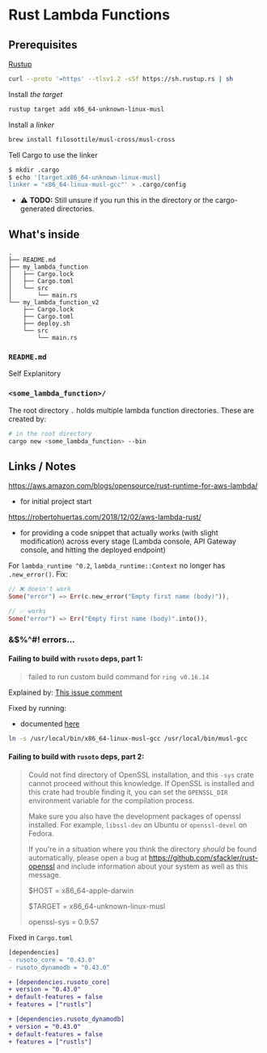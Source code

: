 # Rust Lambda Functions

## Prerequisites

[Rustup](https://www.rust-lang.org/tools/install)

```sh
curl --proto '=https' --tlsv1.2 -sSf https://sh.rustup.rs | sh
```

Install _the target_

```sh
rustup target add x86_64-unknown-linux-musl
```

Install a _linker_

```sh
brew install filosottile/musl-cross/musl-cross
```

Tell Cargo to use the linker

```sh
$ mkdir .cargo
$ echo '[target.x86_64-unknown-linux-musl]
linker = "x86_64-linux-musl-gcc"' > .cargo/config
```

- ⚠️ **TODO:** Still unsure if you run this in the directory or the cargo-generated directories.

## What's inside

```
.
├── README.md
├── my_lambda_function
│   ├── Cargo.lock
│   ├── Cargo.toml
│   └── src
│       └── main.rs
└── my_lambda_function_v2
    ├── Cargo.lock
    ├── Cargo.toml
    ├── deploy.sh
    └── src
        └── main.rs
```

### `README.md`

Self Explanitory

### `<some_lambda_function>/`

The root directory `.` holds multiple lambda function directories. These are created by:

```sh
# in the root directory
cargo new <some_lambda_function> --bin
```

## Links / Notes

https://aws.amazon.com/blogs/opensource/rust-runtime-for-aws-lambda/

- for initial project start

https://robertohuertas.com/2018/12/02/aws-lambda-rust/

- for providing a code snippet that actually works (with slight modification) across every stage (Lambda console, API Gateway console, and hitting the deployed endpoint)

For `lambda_runtime ^0.2`, `lambda_runtime::Context` no longer has `.new_error()`. Fix:

```rust
// ❌ doesn't work
Some("error") => Err(c.new_error("Empty first name (body)")),

// ✅ works
Some("error") => Err("Empty first name (body)".into()),
```

### &\$%^#! errors...

#### Failing to build with `rusoto` deps, part 1:

> failed to run custom build command for `ring v0.16.14`

Explained by: [This issue comment](https://github.com/briansmith/ring/issues/563#issuecomment-318790822)

Fixed by running:

- documented [here](https://aws.amazon.com/blogs/opensource/rust-runtime-for-aws-lambda/)

```sh
ln -s /usr/local/bin/x86_64-linux-musl-gcc /usr/local/bin/musl-gcc
```

#### Failing to build with `rusoto` deps, part 2:

> Could not find directory of OpenSSL installation, and this `-sys` crate cannot
> proceed without this knowledge. If OpenSSL is installed and this crate had
> trouble finding it, you can set the `OPENSSL_DIR` environment variable for the
> compilation process.
>
> Make sure you also have the development packages of openssl installed.
> For example, `libssl-dev` on Ubuntu or `openssl-devel` on Fedora.
>
> If you're in a situation where you think the directory _should_ be found
> automatically, please open a bug at https://github.com/sfackler/rust-openssl
> and include information about your system as well as this message.
>
> \$HOST = x86_64-apple-darwin
>
> \$TARGET = x86_64-unknown-linux-musl
>
> openssl-sys = 0.9.57

Fixed in `Cargo.toml`

```diff
[dependencies]
- rusoto_core = "0.43.0"
- rusoto_dynamodb = "0.43.0"

+ [dependencies.rusoto_core]
+ version = "0.43.0"
+ default-features = false
+ features = ["rustls"]

+ [dependencies.rusoto_dynamodb]
+ version = "0.43.0"
+ default-features = false
+ features = ["rustls"]
```
